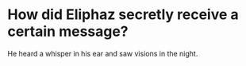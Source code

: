 # How did Eliphaz secretly receive a certain message?

He heard a whisper in his ear and saw visions in the night.
